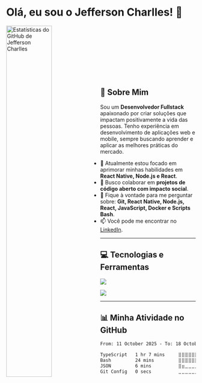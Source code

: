 # Olá, eu sou o Jefferson Charlles! 👋

<a href="https://www.linkedin.com/in/jeffersoncharlles/">
  <img align="left" src="https://github-readme-stats.vercel.app/api?username=jeffersoncharlles&show_icons=true&theme=dark&include_all_commits=true&rank_icon=github" alt="Estatísticas do GitHub de Jefferson Charlles" width="49%"/>
</a>

<br><br><br><br><br><br><br><br>

## 🚀 Sobre Mim

Sou um **Desenvolvedor Fullstack** apaixonado por criar soluções que impactam positivamente a vida das pessoas. Tenho experiência em desenvolvimento de aplicações web e mobile, sempre buscando aprender e aplicar as melhores práticas do mercado.

- 🌱 Atualmente estou focado em aprimorar minhas habilidades em **React Native, Node.js e React**.
- 👯 Busco colaborar em **projetos de código aberto com impacto social**.
- 💬 Fique à vontade para me perguntar sobre: **Git, React Native, Node.js, React, JavaScript, Docker e Scripts Bash**.
- 📫 Você pode me encontrar no [LinkedIn](https://www.linkedin.com/in/jeffersoncharlles/).

---

## 💻 Tecnologias e Ferramentas

<p align="left">
<!--   <a href="https://skillicons.dev"> -->
  <a href="https://go-skill-icons.vercel.app/">
    <img src="https://skillicons.dev/icons?i=react,vite,tailwind,styledcomponents,nextjs,nodejs,ts,js,express,regex,docker,vercel,git,bash,vscode" />
  </a>
</p>
<p align="left">
  <a href="https://go-skill-icons.vercel.app/">
    <img
      src="https://go-skill-icons.vercel.app/api/icons?i=api,jwt,apple,authjs,clerk,prisma,drizzle,reactnative,expo,ffmpeg,framer,gsap,mysql,mongodb,postgresql"
    />
  </a>
</p>

---

## 📊 Minha Atividade no GitHub

<!--START_SECTION:waka-->

```txt
From: 11 October 2025 - To: 18 October 2025

TypeScript   1 hr 7 mins     ⣿⣿⣿⣿⣿⣿⣿⣿⣿⣿⣿⣿⣿⣿⣿⣿⣿⣄⣀⣀⣀⣀⣀⣀⣀   68.35 %
Bash         24 mins         ⣿⣿⣿⣿⣿⣿⣤⣀⣀⣀⣀⣀⣀⣀⣀⣀⣀⣀⣀⣀⣀⣀⣀⣀⣀   25.10 %
JSON         6 mins          ⣿⣶⣀⣀⣀⣀⣀⣀⣀⣀⣀⣀⣀⣀⣀⣀⣀⣀⣀⣀⣀⣀⣀⣀⣀   06.37 %
Git Config   0 secs          ⣀⣀⣀⣀⣀⣀⣀⣀⣀⣀⣀⣀⣀⣀⣀⣀⣀⣀⣀⣀⣀⣀⣀⣀⣀   00.19 %
```

<!--END_SECTION:waka-->
